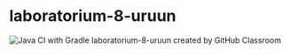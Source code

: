 # laboratorium-8-uruun
![Java CI with Gradle](https://github.com/testowanieaplikacjijavaug/laboratorium-8-uruun/workflows/Java%20CI%20with%20Gradle/badge.svg)
laboratorium-8-uruun created by GitHub Classroom